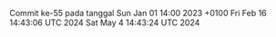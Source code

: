 Commit ke-55 pada tanggal Sun Jan 01 14:00 2023 +0100
Fri Feb 16 14:43:06 UTC 2024
Sat May  4 14:43:24 UTC 2024
